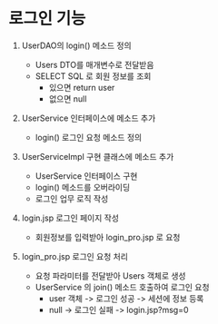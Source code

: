 # 로그인 기능
1. UserDAO의 login() 메소드 정의
    - Users DTO를 매개변수로 전달받음
    - SELECT SQL 로 회원 정보를 조회
        - 있으면 return user
        - 없으면 null

2. UserService 인터페이스에 메소드 추가
    - login() 로그인 요청 메소드 정의

3. UserServiceImpl 구현 클래스에 메소드 추가
    - UserService 인터페이스 구현
    - login() 메소드를 오버라이딩 
    - 로그인 업무 로직 작성

7. login.jsp 로그인 페이지 작성
    - 회원정보를 입력받아 login_pro.jsp 로 요청

8. login_pro.jsp 로그인 요청 처리
    - 요청 파라미터를 전달받아 Users 객체로 생성
    - UserService 의 join() 메소드 호출하여 로그인 요청
        - user 객체 -> 로그인 성공 -> 세션에 정보 등록
        - null      -> 로그인 실패 -> login.jsp?msg=0
